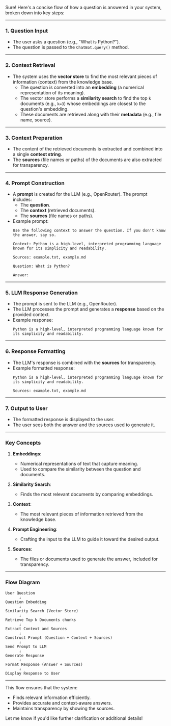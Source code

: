 Sure! Here's a concise flow of how a question is answered in your system, broken down into key steps:

---

### **1. Question Input**
- The user asks a question (e.g., "What is Python?").
- The question is passed to the `ChatBot.query()` method.

---

### **2. Context Retrieval**
- The system uses the **vector store** to find the most relevant pieces of information (context) from the knowledge base.
  - The question is converted into an **embedding** (a numerical representation of its meaning).
  - The vector store performs a **similarity search** to find the top `k` documents (e.g., `k=3`) whose embeddings are closest to the question's embedding.
  - These documents are retrieved along with their **metadata** (e.g., file name, source).

---

### **3. Context Preparation**
- The content of the retrieved documents is extracted and combined into a single **context string**.
- The **sources** (file names or paths) of the documents are also extracted for transparency.

---

### **4. Prompt Construction**
- A **prompt** is created for the LLM (e.g., OpenRouter). The prompt includes:
  - The **question**.
  - The **context** (retrieved documents).
  - The **sources** (file names or paths).
- Example prompt:
  ```
  Use the following context to answer the question. If you don't know the answer, say so.

  Context: Python is a high-level, interpreted programming language known for its simplicity and readability.

  Sources: example.txt, example.md

  Question: What is Python?

  Answer:
  ```

---

### **5. LLM Response Generation**
- The prompt is sent to the LLM (e.g., OpenRouter).
- The LLM processes the prompt and generates a **response** based on the provided context.
- Example response:
  ```
  Python is a high-level, interpreted programming language known for its simplicity and readability.
  ```

---

### **6. Response Formatting**
- The LLM's response is combined with the **sources** for transparency.
- Example formatted response:
  ```
  Python is a high-level, interpreted programming language known for its simplicity and readability.

  Sources: example.txt, example.md
  ```

---

### **7. Output to User**
- The formatted response is displayed to the user.
- The user sees both the answer and the sources used to generate it.

---

### **Key Concepts**
1. **Embeddings**:
   - Numerical representations of text that capture meaning.
   - Used to compare the similarity between the question and documents.

2. **Similarity Search**:
   - Finds the most relevant documents by comparing embeddings.

3. **Context**:
   - The most relevant pieces of information retrieved from the knowledge base.

4. **Prompt Engineering**:
   - Crafting the input to the LLM to guide it toward the desired output.

5. **Sources**:
   - The files or documents used to generate the answer, included for transparency.

---

### **Flow Diagram**
```
User Question
      ↓
Question Embedding
      ↓
Similarity Search (Vector Store)
      ↓
Retrieve Top k Documents chunks
      ↓
Extract Context and Sources
      ↓
Construct Prompt (Question + Context + Sources)
      ↓
Send Prompt to LLM
      ↓
Generate Response
      ↓
Format Response (Answer + Sources)
      ↓
Display Response to User
```

---

This flow ensures that the system:
- Finds relevant information efficiently.
- Provides accurate and context-aware answers.
- Maintains transparency by showing the sources.

Let me know if you'd like further clarification or additional details!